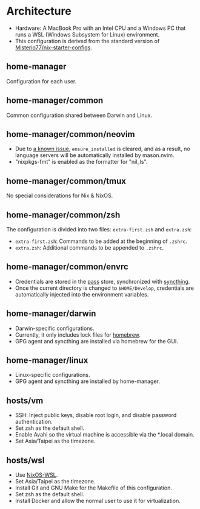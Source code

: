 # Architecture

- Hardware: A MacBook Pro with an Intel CPU and a Windows PC that runs a WSL (Windows Subsystem for Linux) environment.
- This configuration is derived from the standard version of [Misterio77/nix-starter-configs](https://github.com/Misterio77/nix-starter-configs/tree/972935c1b35d8b92476e26b0e63a044d191d49c3/standard).

## home-manager

Configuration for each user.

## home-manager/common

Common configuration shared between Darwin and Linux.

## home-manager/common/neovim

- Due to [a known issue](https://github.com/williamboman/mason.nvim/issues/428), `ensure_installed` is cleared, and as a result, no language servers will be automatically installed by mason.nvim.
- "nixpkgs-fmt" is enabled as the formatter for "nil_ls".

## home-manager/common/tmux

No special considerations for Nix & NixOS.

## home-manager/common/zsh

The configuration is divided into two files: `extra-first.zsh` and `extra.zsh`:

- `extra-first.zsh`: Commands to be added at the beginning of `.zshrc`.
- `extra.zsh`: Additional commands to be appended to `.zshrc`.

## home-manager/common/envrc

- Credentials are stored in the [pass](https://www.passwordstore.org) store, synchronized with [syncthing](https://syncthing.net).
- Once the current directory is changed to `$HOME/Develop`, credentials are automatically injected into the environment variables.

## home-manager/darwin

- Darwin-specific configurations.
- Currently, it only includes lock files for [homebrew](https://brew.sh).
- GPG agent and syncthing are installed via homebrew for the GUI.

## home-manager/linux

- Linux-specific configurations.
- GPG agent and syncthing are installed by home-manager.

## hosts/vm

- SSH: Inject public keys, disable root login, and disable password authentication.
- Set zsh as the default shell.
- Enable Avahi so the virtual machine is accessible via the \*.local domain.
- Set Asia/Taipei as the timezone.

## hosts/wsl

- Use [NixOS-WSL](https://github.com/nix-community/NixOS-WSL/blob/aef95bdb6800a3a2af7aa7083d6df03067da6592/README.md).
- Set Asia/Taipei as the timezone.
- Install Git and GNU Make for the Makefile of this configuration.
- Set zsh as the default shell.
- Install Docker and allow the normal user to use it for virtualization.
